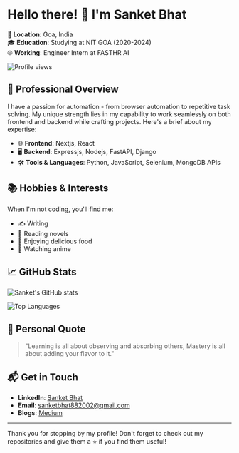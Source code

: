 # Hello there! 👋 I'm Sanket Bhat

📍 **Location**: Goa, India  
🎓 **Education**: Studying at NIT GOA (2020-2024)  
🌐 **Working**: Engineer Intern at FASTHR AI

![Profile views](https://gpvc.arturio.dev/san0808)  

## 💼 Professional Overview

I have a passion for automation - from browser automation to repetitive task solving. My unique strength lies in my capability to work seamlessly on both frontend and backend while crafting projects. Here's a brief about my expertise:

- 🌐 **Frontend**: Nextjs, React
- 🖥 **Backend**: Expressjs, Nodejs, FastAPI, Django
- 🛠 **Tools & Languages**: Python, JavaScript, Selenium, MongoDB APIs

## 📚 Hobbies & Interests

When I'm not coding, you'll find me:
- ✍️ Writing
- 📖 Reading novels
- 🍕 Enjoying delicious food
- 🎌 Watching anime

## 📈 GitHub Stats

![Sanket's GitHub stats](https://github-readme-stats.vercel.app/api?username=san0808&show_icons=true&theme=tokyonight)  

![Top Languages](https://github-readme-stats.vercel.app/api/top-langs/?username=san0808&layout=compact)  

## 🙌 Personal Quote

> "Learning is all about observing and absorbing others, Mastery is all about adding your flavor to it."

## 📬 Get in Touch

- **LinkedIn**: [Sanket Bhat](https://www.linkedin.com/in/sanket-bhat-286a1a1b7/)
- **Email**: [sanketbhat882002@gmail.com](mailto:sanketbhat882002@gmail.com)
- **Blogs**: [Medium](https://medium.com/@diaryofsankey)

---

Thank you for stopping by my profile! Don't forget to check out my repositories and give them a ⭐ if you find them useful!

